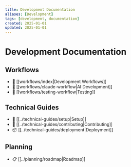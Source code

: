 ```yaml
---
title: Development Documentation
aliases: [Development]
tags: [development, documentation]
created: 2025-01-01
updated: 2025-01-01
---
```


# Development Documentation

## Workflows
- 🔄 [[workflows/index|Development Workflows]]
- 🤖 [[workflows/claude-workflow|AI Development]]
- 🧪 [[workflows/testing-workflow|Testing]]

## Technical Guides
- 🚀 [[../technical-guides/setup|Setup]]
- 📝 [[../technical-guides/contributing|Contributing]]
- 📦 [[../technical-guides/deployment|Deployment]]

## Planning
- 📋 [[../planning/roadmap|Roadmap]]